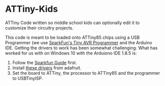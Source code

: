 # ATTiny-Kids
ATTiny Code written so middle school kids can optionally edit it to customize their circuitry projects.

This code is meant to be loaded onto ATTiny85 chips using a USB Programmer (we use [SparkFun's Tiny AVR Programmer](https://www.sparkfun.com/products/11801) and the Arduino IDE. Getting the drivers to work has been somewhat challenging. What has worked for us with on Windows 10 with the Arduiono IDE 1.8.5 is:
1. Follow the [Sparkfun Guide](https://learn.sparkfun.com/tutorials/tiny-avr-programmer-hookup-guide/) first.
2. Install [these drivers](https://learn.adafruit.com/usbtinyisp/drivers) from adafruit.
3. Set the board to ATTiny, the processor to ATTiny85 and the programmer to USBTinyISP.
